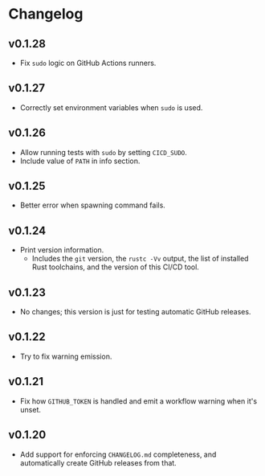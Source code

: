 # Changelog

## v0.1.28

- Fix `sudo` logic on GitHub Actions runners.

## v0.1.27

- Correctly set environment variables when `sudo` is used.

## v0.1.26

- Allow running tests with `sudo` by setting `CICD_SUDO`.
- Include value of `PATH` in info section.

## v0.1.25

- Better error when spawning command fails.

## v0.1.24

- Print version information.
  - Includes the `git` version, the `rustc -Vv` output, the list of installed Rust toolchains,
    and the version of this CI/CD tool.

## v0.1.23

- No changes; this version is just for testing automatic GitHub releases.

## v0.1.22

- Try to fix warning emission.

## v0.1.21

- Fix how `GITHUB_TOKEN` is handled and emit a workflow warning when it's unset.

## v0.1.20

- Add support for enforcing `CHANGELOG.md` completeness, and automatically create GitHub releases from that.
